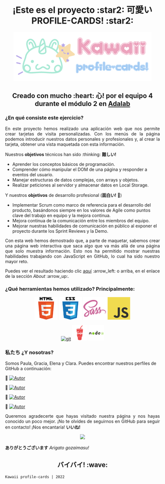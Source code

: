 <h1 align="center">¡Este es el proyecto :star2: <b>可愛い</b> PROFILE-CARDS! :star2: </h1>

<p align="center">
<img src="https://github.com/Adalab/project-promo-p-module-2-team-4/blob/main/src/images/kawaiiPC-logo-readme.png" />
</p>

<h2 align="center">Creado con mucho :heart: 心! por el equipo 4 durante el módulo 2 en <a href="https://adalab.es/" target="_blank">Adalab</a></h2>

### ¿En qué consiste este ejercicio?

<p align="justify">
En este proyecto hemos realizado una aplicación web que nos permite crear tarjetas de visita personalizadas.  
Con los menús de la página podemos introducir nuestros datos personales y profesionales y, al crear la tarjeta, obtener una vista maquetada con esta información. 
</p>

<p align="justify">
Nuestros <b>objetivos</b> técnicos han sido :thinking: <b>難しい!</b>

- Aprender los conceptos básicos de programación.
- Comprender cómo manipular el DOM de una página y responder a eventos del usuario.
- Manejar estructuras de datos complejas, con arrays y objetos.
- Realizar peticiones al servidor y almacenar datos en Local Storage.

Y nuestros <b>objetivos</b> de desarrollo profesional (<b>面白い!</b> :muscle:)

- Implementar Scrum como marco de referencia para el desarrollo del producto, basándonos siempre en los valores de Agile como puntos clave del trabajo en equipo y la mejora continua.
- Mejora continua de la comunicación entre los miembros del equipo.
- Mejorar nuestras habilidades de comunicación en público al exponer el proyecto durante los Sprint Reviews y la Demo.
</p>

<p align="justify">
Con esta web hemos demostrado que, a parte de maquetar, sabemos crear una página web interactiva que saca algo que va más allá de una página que solo muestra información. Esto nos ha permitido mostrar nuestras habilidades trabajando con JavaScript en GitHub, lo cual ha sido nuestro mayor reto.
</p>

<p align="justify">
Puedes ver el resultado haciendo clic <a href="https://beta.adalab.es/project-promo-p-module-2-team-4/" target="_blank">aquí</a> :arrow_left: o arriba, en el enlace de la sección <i>About</i> :arrow_up:.
</p>

### ¿Qué herramientas hemos utilizado? Principalmente:

<p align="center">
<a href="https://www.w3.org/html/" target="_blank" rel="noreferrer"><img src="https://raw.githubusercontent.com/devicons/devicon/master/icons/html5/html5-original-wordmark.svg" alt="html5" width="75" height="75"/></a> <a href="https://www.w3schools.com/css/" target="_blank" rel="noreferrer"><img src="https://raw.githubusercontent.com/devicons/devicon/master/icons/css3/css3-original-wordmark.svg" alt="css3" width="75" height="75"/></a> <a href="https://sass-lang.com" target="_blank" rel="noreferrer"><img src="https://raw.githubusercontent.com/devicons/devicon/master/icons/sass/sass-original.svg" alt="sass" width="75" height="75"/></a> <a href="https://developer.mozilla.org/en-US/docs/Web/JavaScript" target="_blank" rel="noreferrer"><img src="https://raw.githubusercontent.com/devicons/devicon/master/icons/javascript/javascript-original.svg" alt="javascript" width="75" height="75"/></a> 
</p>

<p align="center">
<a href="https://git-scm.com/" target="_blank" rel="noreferrer"><img src="https://www.vectorlogo.zone/logos/git-scm/git-scm-icon.svg" alt="git" width="50" height="50"/></a> <a href="https://gulpjs.com" target="_blank" rel="noreferrer"><img src="https://raw.githubusercontent.com/devicons/devicon/master/icons/gulp/gulp-plain.svg" alt="gulp" width="50" height="50"/></a> <a href="https://nodejs.org" target="_blank" rel="noreferrer"><img src="https://raw.githubusercontent.com/devicons/devicon/master/icons/nodejs/nodejs-original-wordmark.svg" alt="nodejs" width="50" height="50"/></a> 
</p>

### 私たち ¿Y nosotras?

Somos Paula, Gracia, Elena y Clara. Puedes encontrar nuestros perfiles de GitHub a continuación:

:purple_heart: [![Autor](https://img.shields.io/badge/GitHub-Clara%20Miranda%20Zapata-blueviolet?style=flat&logo=github)](https://github.com/claraMirandaZ)

:blue_heart: [![Autor](https://img.shields.io/badge/GitHub-Elena%20Palomar%20Llorente-blue?style=flat&logo=github)](https://github.com/ElenaPal)

:green_heart: [![Autor](https://img.shields.io/badge/GitHub-Gracia%20Garrido%20Pintado-green?style=flat&logo=github)](https://github.com/graciagarpin)

:orange_heart: [![Autor](https://img.shields.io/badge/GitHub-Paula%20Gomez%20Ariza-orange?style=flat&logo=github)](https://github.com/pgomezariza)

<p align="justify">
Queremos agradecerte que hayas visitado nuestra página y nos hayas conocido un poco mejor. ¡No te olvides de seguirnos en GitHub para seguir en contacto! ¡Nos encantaría! <b>いいね!</b>
</p>

<p align="center">
<img src="https://github.com/Adalab/project-promo-p-module-2-team-4/blob/main/src/images/Sora%20Yorimo%20T%C5%8Di%20Basho%20(by%20tomato%20omurice%20melon).jpg" />
</p>

<b>ありがとうございます</b> <i>Arigato gozaimasu!</i>

<h2 align="center"> バイバイ! :wave: </h2>

```
Kawaii profile-cards | 2022
```
